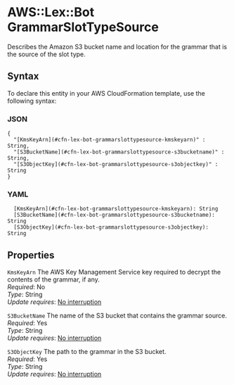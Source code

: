 # AWS::Lex::Bot GrammarSlotTypeSource<a name="aws-properties-lex-bot-grammarslottypesource"></a>

Describes the Amazon S3 bucket name and location for the grammar that is the source of the slot type\.

## Syntax<a name="aws-properties-lex-bot-grammarslottypesource-syntax"></a>

To declare this entity in your AWS CloudFormation template, use the following syntax:

### JSON<a name="aws-properties-lex-bot-grammarslottypesource-syntax.json"></a>

```
{
  "[KmsKeyArn](#cfn-lex-bot-grammarslottypesource-kmskeyarn)" : String,
  "[S3BucketName](#cfn-lex-bot-grammarslottypesource-s3bucketname)" : String,
  "[S3ObjectKey](#cfn-lex-bot-grammarslottypesource-s3objectkey)" : String
}
```

### YAML<a name="aws-properties-lex-bot-grammarslottypesource-syntax.yaml"></a>

```
  [KmsKeyArn](#cfn-lex-bot-grammarslottypesource-kmskeyarn): String
  [S3BucketName](#cfn-lex-bot-grammarslottypesource-s3bucketname): String
  [S3ObjectKey](#cfn-lex-bot-grammarslottypesource-s3objectkey): String
```

## Properties<a name="aws-properties-lex-bot-grammarslottypesource-properties"></a>

`KmsKeyArn`  <a name="cfn-lex-bot-grammarslottypesource-kmskeyarn"></a>
The AWS Key Management Service key required to decrypt the contents of the grammar, if any\.  
*Required*: No  
*Type*: String  
*Update requires*: [No interruption](https://docs.aws.amazon.com/AWSCloudFormation/latest/UserGuide/using-cfn-updating-stacks-update-behaviors.html#update-no-interrupt)

`S3BucketName`  <a name="cfn-lex-bot-grammarslottypesource-s3bucketname"></a>
The name of the S3 bucket that contains the grammar source\.  
*Required*: Yes  
*Type*: String  
*Update requires*: [No interruption](https://docs.aws.amazon.com/AWSCloudFormation/latest/UserGuide/using-cfn-updating-stacks-update-behaviors.html#update-no-interrupt)

`S3ObjectKey`  <a name="cfn-lex-bot-grammarslottypesource-s3objectkey"></a>
The path to the grammar in the S3 bucket\.  
*Required*: Yes  
*Type*: String  
*Update requires*: [No interruption](https://docs.aws.amazon.com/AWSCloudFormation/latest/UserGuide/using-cfn-updating-stacks-update-behaviors.html#update-no-interrupt)
